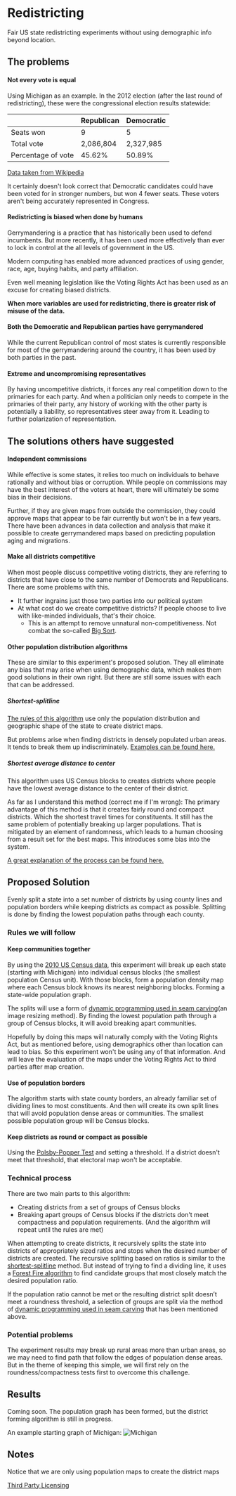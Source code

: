 # Redistricting
Fair US state redistricting experiments without using demographic info beyond location.

## The problems

#### Not every vote is equal
Using Michigan as an example. In the 2012 election (after the last round of redistricting), these were the congressional election results statewide:

|                    | Republican | Democratic |
|--------------------|------------|------------|
| Seats won          | 9          | 5          |
| Total vote         | 2,086,804  | 2,327,985  |
| Percentage of vote | 45.62%     | 50.89%     |

[Data taken from Wikipedia](https://en.wikipedia.org/wiki/United_States_House_of_Representatives_elections_in_Michigan,_2012)

It certainly doesn't look correct that Democratic candidates could have been voted for in stronger numbers, but won 4 fewer seats. These voters aren't being accurately represented in Congress. 

#### Redistricting is biased when done by humans
Gerrymandering is a practice that has historically been used to defend incumbents. But more recently, it has been used more effectively than ever to lock in control at the all levels of government in the US.

Modern computing has enabled more advanced practices of using gender, race, age, buying habits, and party affiliation.

Even well meaning legislation like the Voting Rights Act has been used as an excuse for creating biased districts.

**When more variables are used for redistricting, there is greater risk of misuse of the data.**

#### Both the Democratic and Republican parties have gerrymandered 
While the current Republican control of most states is currently responsible for most of the gerrymandering around the country, it has been used by both parties in the past.

#### Extreme and uncompromising representatives
By having uncompetitive districts, it forces any real competition down to the primaries for each party. And when a politician only needs to compete in the primaries of their party, any history of working with the other party is potentially a liability, so representatives steer away from it. Leading to further polarization of representation.

## The solutions others have suggested

#### Independent commissions
While effective is some states, it relies too much on individuals to behave rationally and without bias or corruption. While people on commissions may have the best interest of the voters at heart, there will ultimately be some bias in their decisions.

Further, if they are given maps from outside the commission, they could approve maps that appear to be fair currently but won't be in a few years. There have been advances in data collection and analysis that make it possible to create gerrymandered maps based on predicting population aging and migrations.

#### Make all districts competitive
When most people discuss competitive voting districts, they are referring to districts that have close to the same number of Democrats and Republicans. There are some problems with this.
* It further ingrains just those two parties into our political system
* At what cost do we create competitive districts? If people choose to live with like-minded individuals, that's their choice.
   * This is an attempt to remove unnatural non-competitiveness. Not combat the so-called [Big Sort](http://www.thebigsort.com/home.php).
   
#### Other population distribution algorithms
These are similar to this experiment's proposed solution. They all eliminate any bias that may arise when using demographic data, which makes them good solutions in their own right. But there are still some issues with each that can be addressed.

##### Shortest-splitline
[The rules of this algorithm](https://en.wikipedia.org/wiki/Gerrymandering#Shortest_splitline_algorithm) use only the population distribution and geographic shape of the state to create district maps.

But problems arise when finding districts in densely populated urban areas. It tends to break them up indiscriminately. [Examples can be found here.](https://rangevoting.org/SplitLR.html)

##### Shortest average distance to center
This algorithm uses US Census blocks to creates districts where people have the lowest average distance to the center of their district.

As far as I understand this method (correct me if I'm wrong): The primary advantage of this method is that it creates fairly round and compact districts. Which the shortest travel times for constituents. It still has the same problem of potentially breaking up larger populations. That is mitigated by an element of randomness, which leads to a human choosing from a result set for the best maps. This introduces some bias into the system.

[A great explanation of the process can be found here.](https://bdistricting.com/about.html)

## Proposed Solution
Evenly split a state into a set number of districts by using county lines and population borders while keeping districts as compact as possible. Splitting is done by finding the lowest population paths through each county.

### Rules we will follow

#### Keep communities together
By using the [2010 US Census data](https://www2.census.gov/census_2010/04-Summary_File_1/Michigan/), this experiment will break up each state (starting with Michigan) into individual census blocks (the smallest population Census unit). With those blocks, form a population density map where each Census block knows its nearest neighboring blocks. Forming a state-wide population graph.

The splits will use a form of [dynamic programming used in seam carving](https://en.wikipedia.org/wiki/Seam_carving#Dynamic_programming)(an image resizing method). By finding the lowest population path through a group of Census blocks, it will avoid breaking apart communities.

Hopefully by doing this maps will naturally comply with the Voting Rights Act, but as mentioned before, using demographics other than location can lead to bias. So this experiment won't be using any of that information. And will leave the evaluation of the maps under the Voting Rights Act to third parties after map creation. 

#### Use of population borders
The algorithm starts with state county borders, an already familiar set of dividing lines to most constituents. And then will create its own split lines that will avoid population dense areas or communities. The smallest possible population group will be Census blocks.

#### Keep districts as round or compact as possible
Using the [Polsby-Popper Test](https://en.wikipedia.org/wiki/Polsby-Popper_Test) and setting a threshold. If a district doesn't meet that threshold, that electoral map won't be acceptable.

### Technical process
There are two main parts to this algorithm:
* Creating districts from a set of groups of Census blocks
* Breaking apart groups of Census blocks if the districts don't meet compactness and population requirements.
(And the algorithm will repeat until the rules are met)

When attempting to create districts, it recursively splits the state into districts of appropriately sized ratios and stops when the desired number of districts are created. The recursive splitting based on ratios is similar to the [shortest-splitline](#Shortest-splitline) method. But instead of trying to find a dividing line, it uses a [Forest Fire algorithm](https://en.wikipedia.org/wiki/Flood_fill#Alternative_implementations) to find candidate groups that most closely match the desired population ratio.

If the population ratio cannot be met or the resulting district split doesn’t meet a roundness threshold, a selection of groups are split via the method of [dynamic programming used in seam carving](https://en.wikipedia.org/wiki/Seam_carving#Dynamic_programming) that has been mentioned above.

### Potential problems
The experiment results may break up rural areas more than urban areas, so we may need to find path that follow the edges of population dense areas. But in the theme of keeping this simple, we will first rely on the roundness/compactness tests first to overcome this challenge.

## Results
Coming soon.
The population graph has been formed, but the district forming algorithm is still in progress.

An example starting graph of Michigan:
![Michigan](https://content.screencast.com/users/ChrisLars/folders/Snagit/media/d367613e-19c3-40ff-9ef6-37483836da5e/11.08.2018-07.07.png)  

## Notes
Notice that we are only using population maps to create the district maps

[Third Party Licensing](ThirdPartyLicensing.md)
